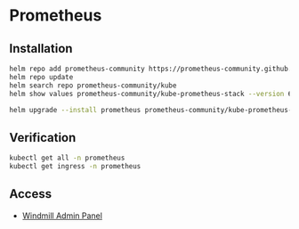 # Prometheus

## Installation

```bash
helm repo add prometheus-community https://prometheus-community.github.io/helm-charts
helm repo update
helm search repo prometheus-community/kube
helm show values prometheus-community/kube-prometheus-stack --version 69.8.0 > defaults.yaml

helm upgrade --install prometheus prometheus-community/kube-prometheus-stack -n prometheus --create-namespace --values values.yaml
```

## Verification

```bash
kubectl get all -n prometheus
kubectl get ingress -n prometheus
```

## Access

- [Windmill Admin Panel](https://promoetheus.6degrees.com.sa/)

